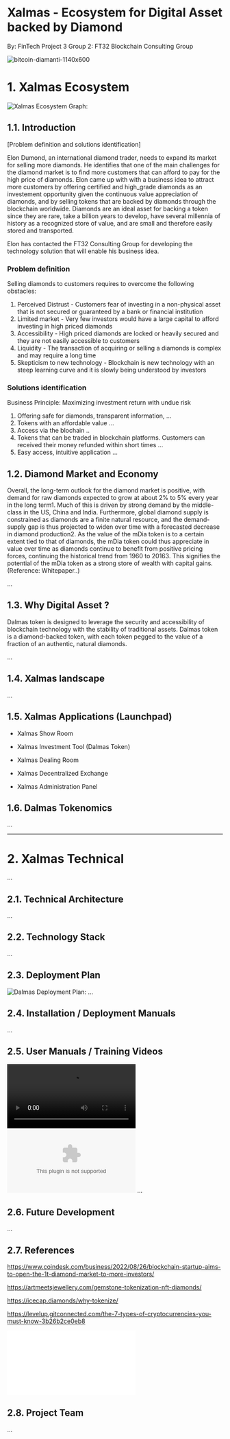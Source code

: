 # Xalmas - Ecosystem for Digital Asset backed by Diamond 
By: FinTech Project 3 Group 2: FT32 Blockchain Consulting Group

![bitcoin-diamanti-1140x600](https://user-images.githubusercontent.com/105663954/200082085-6e1ba619-aa66-4367-afa7-ae501e2cc842.jpg)

# 1. Xalmas Ecosystem 

 ![Xalmas Ecosystem Graph:](XALMAS_Ecosystem.png)

## 1.1. Introduction
[Problem definition and solutions identification]

Elon Dumond, an international diamond trader, needs to expand its market for selling more diamonds. He identifies that one of the main challenges for the diamond market is to find more customers that can afford to pay for the high price of diamonds. Elon came up with with a business idea to attract more customers by offering certified and high_grade diamonds as an investement opportunity given the continuous value appreciation of diamonds, and by selling tokens that are backed by diamonds through the blockchain worldwide. Diamonds are an ideal asset for backing a token since they are rare, take a billion years to develop, have several millennia of history as a recognized store of value, and are small and therefore easily stored and transported.

Elon has contacted the FT32 Consulting Group for developing the technology solution that will enable his business idea.

### Problem definition

Selling diamonds to customers requires to overcome the following obstacles:
1) Perceived Distrust - Customers fear of investing in a non-physical asset that is not secured or guaranteed by a bank or financial institution
2) Limited market - Very few investors would have a large capital to afford investing in high priced diamonds  
3) Accessibility - High priced diamonds are locked or heavily secured and they are not easily accessible to customers
4) Liquidity - The transaction of acquiring or selling a diamonds is complex and may require a long time
5) Skepticism to new technology - Blockchain is new technology with an steep learning curve and it is slowly being understood by investors

### Solutions identification

Business Principle: Maximizing investment return with undue risk

1) Offering safe for diamonds, transparent information,  ...
2) Tokens with an affordable value ... 
3) Access via the blochain .. 
4) Tokens that can be traded in blockchain platforms. Customers can received their money refunded within short times ...
5) Easy access, intuitive application ...



## 1.2. Diamond Market and Economy 
 Overall, the long-term outlook for the diamond market is positive, with demand for raw diamonds expected to grow at about 2% to 5% every year in the long term1. Much of this is driven by strong demand by the middle-class in the US, China and India.
Furthermore, global diamond supply is constrained as diamonds are a finite natural resource, and the demand-supply gap is thus projected to widen over time with a forecasted decrease in diamond production2. As the value of the mDia token is to a certain extent tied to that of diamonds, the mDia token could thus appreciate in value over time as diamonds continue to benefit from positive pricing forces, continuing the historical trend from 1960 to 20163. This signifies the potential of the mDia token as a strong store of wealth with capital gains. (Reference: Whitepaper..)
 
 ...

## 1.3. Why Digital Asset ?
 Dalmas token is designed to leverage the security and accessibility of blockchain technology with the stability of traditional assets. Dalmas token is a diamond-backed token, with each token pegged to the value of a fraction of an authentic, natural diamonds.
 
 ...

## 1.4. Xalmas landscape
 ...

## 1.5. Xalmas Applications (Launchpad)

- Xalmas Show Room

- Xalmas Investment Tool (Dalmas Token)

- Xalmas Dealing Room 

- Xalmas Decentralized Exchange 

- Xalmas Administration Panel 

## 1.6. Dalmas Tokenomics
 ...

---

# 2. Xalmas Technical

 ...

## 2.1. Technical Architecture 
 ...

## 2.2. Technology Stack 
 ...

## 2.3. Deployment Plan 

![Dalmas Deployment Plan: ](Dalmas_Deployment_Plan.png)
 ...

## 2.4. Installation / Deployment Manuals 
 ...

## 2.5. User Manuals / Training Videos 
 
 ![Dalmas Dex Listing and Trading](DALMAS_DEX_Listing_and_Trading.mp4)
 ![Ganache on AWS](Ganache_on_AWS.docx)
 ...

## 2.6. Future Development 
 ...

## 2.7. References



https://www.coindesk.com/business/2022/08/26/blockchain-startup-aims-to-open-the-1t-diamond-market-to-more-investors/

https://artmeetsjewellery.com/gemstone-tokenization-nft-diamonds/

https://icecap.diamonds/why-tokenize/

https://levelup.gitconnected.com/the-7-types-of-cryptocurrencies-you-must-know-3b26b2ce0eb8

![Whitepaper Token Backed by Diamonds: ](Whitepaper_Token_Backed_Diamond_mDia_WPVER_0_07.pdf)

## 2.8. Project Team 
 ...
 
